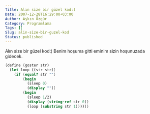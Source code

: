 ```yaml
---
Title: Alın size bir güzel kod:)
Date: 2007-12-28T16:29:00+03:00
Author: Aşkın Özgür
Category: Programlama
Tags: []
Slug: alin-size-bir-guzel-kod
Status: published
---
```


Alın size bir güzel kod:) Benim hoşuma gitti eminim sizin hoşunuzada gidecek.

```scheme
(define (goster str)
  (let loop ((str str))
    (if (equal? str "")
        (begin
          (sleep 0)
          (display ""))
        (begin
          (sleep 1/2)
          (display (string-ref str 0))
          (loop (substring str 1))))))
```
